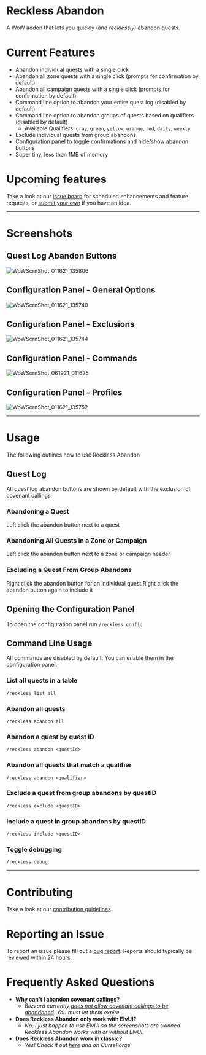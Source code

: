 # Reckless Abandon

A WoW addon that lets you quickly (and _recklessly_) abandon quests.

# Current Features

- Abandon individual quests with a single click
- Abandon all zone quests with a single click (prompts for confirmation by default)
- Abandon all campaign quests with a single click (prompts for confirmation by default)
- Command line option to abandon your entire quest log (disabled by default)
- Command line option to abandon groups of quests based on qualifiers (disabled by default)
  - Available Qualifiers: `gray`, `green`, `yellow`, `orange`, `red`, `daily`, `weekly`
- Exclude individual quests from group abandons
- Configuration panel to toggle confirmations and hide/show abandon buttons
- Super tiny, less than 1MB of memory

# Upcoming features

Take a look at our [issue board](https://github.com/MotherGinger/RecklessAbandon/labels/enhancement) for scheduled enhancements and feature requests, or [submit your own](https://github.com/MotherGinger/RecklessAbandon/issues/new?assignees=&labels=enhancement&template=feature_request.md&title=%5BFeature+Request%5D) if you have an idea.

---

# Screenshots

## Quest Log Abandon Buttons

![WoWScrnShot_011621_135806](https://user-images.githubusercontent.com/29235654/104820560-8be32f00-5803-11eb-95da-5c6f0daa0855.jpg)

## Configuration Panel - General Options

![WoWScrnShot_011621_135740](https://user-images.githubusercontent.com/29235654/104820564-8d145c00-5803-11eb-9da1-9980b7ca9fe2.jpg)

## Configuration Panel - Exclusions

![WoWScrnShot_011621_135744](https://user-images.githubusercontent.com/29235654/104820563-8c7bc580-5803-11eb-9a97-e7d0165964c8.jpg)

## Configuration Panel - Commands

![WoWScrnShot_061921_011625](https://user-images.githubusercontent.com/29235654/122631971-96993d00-d09d-11eb-8135-acc0eab74f08.jpg)

## Configuration Panel - Profiles

![WoWScrnShot_011621_135752](https://user-images.githubusercontent.com/29235654/104820561-8be32f00-5803-11eb-8526-14e58d8d7e87.jpg)

---

# Usage

The following outlines how to use Reckless Abandon

## Quest Log

All quest log abandon buttons are shown by default with the exclusion of covenant callings

### Abandoning a Quest

Left click the abandon button next to a quest

### Abandoning All Quests in a Zone or Campaign

Left click the abandon button next to a zone or campaign header

### Excluding a Quest From Group Abandons

Right click the abandon button for an individual quest
Right click the abandon button again to include it

## Opening the Configuration Panel

To open the configuration panel run `/reckless config`

## Command Line Usage

All commands are disabled by default. You can enable them in the configuration panel.

### List all quests in a table

`/reckless list all`

### Abandon all quests

`/reckless abandon all`

### Abandon a quest by quest ID

`/reckless abandon <questId>`

### Abandon all quests that match a qualifier

`/reckless abandon <qualifier>`

### Exclude a quest from group abandons by questID

`/reckless exclude <questID>`

### Include a quest in group abandons by questID

`/reckless include <questID>`

### Toggle debugging

`/reckless debug`

---

# Contributing

Take a look at our [contribution guidelines](https://github.com/MotherGinger/RecklessAbandon/blob/main/CONTRIBUTING.md).

# Reporting an Issue

To report an issue please fill out a [bug report](https://github.com/MotherGinger/RecklessAbandon/issues/new?assignees=MotherGinger&labels=&template=bug_report.md&title=%5BBug+Report%5D). Reports should typically be reviewed within 24 hours.

# Frequently Asked Questions

- **Why can't I abandon covenant callings?**
  - _Blizzard currently [does not allow covenant callings to be abandoned](https://www.wowhead.com/guides/covenant-callings-shadowlands#:~:text=Like%20World%20Quests%2C%20Covenant%20Callings,Calling%20or%20let%20it%20expire.). You must let them expire._
- **Does Reckless Abandon only work with ElvUI?**
  - _No, I just happen to use ElvUI so the screenshots are skinned. Reckless Abandon works with or without ElvUI._
- **Does Reckless Abandon work in classic?**
  - _Yes! Check it out [here](https://github.com/MotherGinger/RecklessAbandon-Classic) and on CurseForge._
